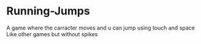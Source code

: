 # Running-Jumps

A game where the carracter moves and u can jump using touch and space
Like other games but without spikes
